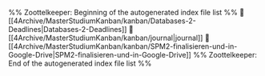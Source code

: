 %% Zoottelkeeper: Beginning of the autogenerated index file list  %%
📄 [[4Archive/MasterStudiumKanban/kanban/Databases-2-Deadlines|Databases-2-Deadlines]]
📄 [[4Archive/MasterStudiumKanban/kanban/journal|journal]]
📄 [[4Archive/MasterStudiumKanban/kanban/SPM2-finalisieren-und-in-Google-Drive|SPM2-finalisieren-und-in-Google-Drive]]
%% Zoottelkeeper: End of the autogenerated index file list  %%
